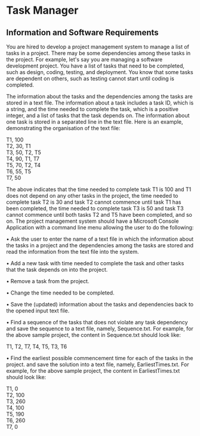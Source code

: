 # Task Manager

## Information and Software Requirements

You are hired to develop a project management system to manage a list of tasks in a project.
There may be some dependencies among these tasks in the project. For example, let's say you
are managing a software development project. You have a list of tasks that need to be
completed, such as design, coding, testing, and deployment. You know that some tasks are
dependent on others, such as testing cannot start until coding is completed.

The information about the tasks and the dependencies among the tasks are stored in a text file.
The information about a task includes a task ID, which is a string, and the time needed to
complete the task, which is a positive integer, and a list of tasks that the task depends on. The
information about one task is stored in a separated line in the text file. Here is an example,
demonstrating the organisation of the text file:

T1, 100 <br>
T2, 30, T1 <br>
T3, 50, T2, T5 <br>
T4, 90, T1, T7 <br>
T5, 70, T2, T4 <br>
T6, 55, T5 <br>
T7, 50 <br>

The above indicates that the time needed to complete task T1 is 100 and T1 does not depend
on any other tasks in the project, the time needed to complete task T2 is 30 and task T2 cannot
commence until task T1 has been completed, the time needed to complete task T3 is 50 and
task T3 cannot commence until both tasks T2 and T5 have been completed, and so on.
The project management system should have a Microsoft Console Application with a
command line menu allowing the user to do the following:

• Ask the user to enter the name of a text file in which the information about the tasks in
a project and the dependencies among the tasks are stored and read the information
from the text file into the system.

• Add a new task with time needed to complete the task and other tasks that the task
depends on into the project.

• Remove a task from the project.

• Change the time needed to be completed.

• Save the (updated) information about the tasks and dependencies back to the opened
input text file.

• Find a sequence of the tasks that does not violate any task dependency and save the
sequence to a text file, namely, Sequence.txt. For example, for the above sample
project, the content in Sequence.txt should look like:

T1, T2, T7, T4, T5, T3, T6

• Find the earliest possible commencement time for each of the tasks in the project. and
save the solution into a text file, namely, EarliestTimes.txt. For example, for the above
sample project, the content in EarliestTimes.txt should look like:

T1, 0 <br>
T2, 100 <br>
T3, 260 <br>
T4, 100 <br>
T5, 190 <br>
T6, 260 <br>
T7, 0 <br>
